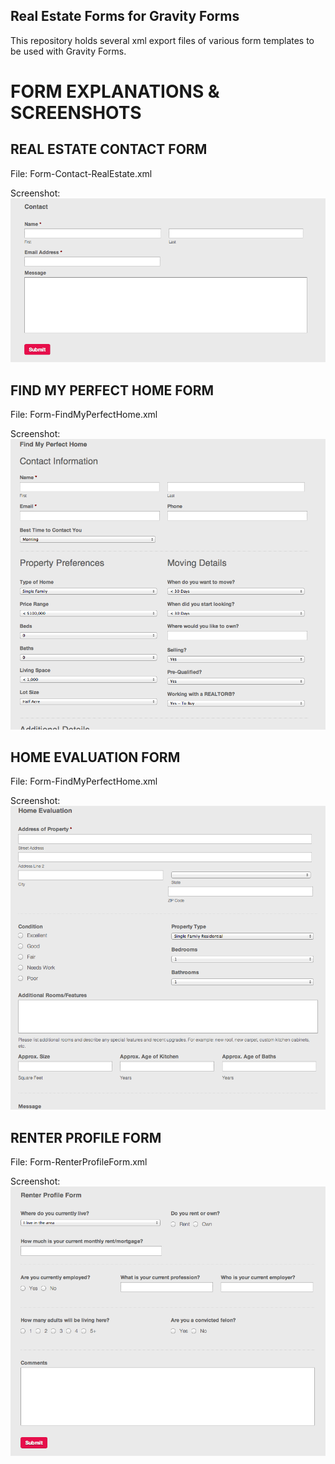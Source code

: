 Real Estate Forms for Gravity Forms
-----------------------------------

This repository holds several xml export files of various form templates to be used with Gravity Forms.


FORM EXPLANATIONS & SCREENSHOTS
===============================

REAL ESTATE CONTACT FORM
------------------------

File: Form-Contact-RealEstate.xml

Screenshot: ![Real Estate Contact Form](/images/SS-ContactForm-RealEstate.png)


FIND MY PERFECT HOME FORM
-------------------------

File: Form-FindMyPerfectHome.xml

Screenshot: ![Find My Perfect Home Form](/images/SS-FindMyPerfectHome.png)


HOME EVALUATION FORM
--------------------

File: Form-FindMyPerfectHome.xml

Screenshot: ![Home Evaluation Form](/images/SS-HomeEvaluation.png)


RENTER PROFILE FORM
-------------------

File: Form-RenterProfileForm.xml

Screenshot: ![Renter Profile Form](/images/SS-RenterProfileForm.png)


